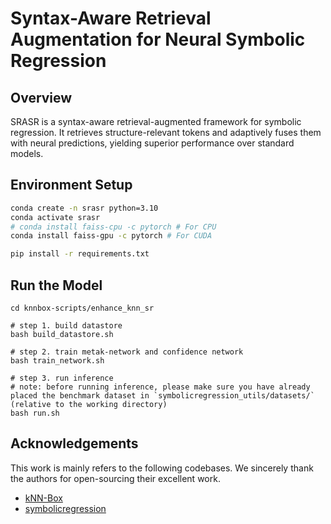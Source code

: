 # Syntax-Aware Retrieval Augmentation for Neural Symbolic Regression

## Overview

SRASR is a syntax-aware retrieval-augmented framework for symbolic regression. It retrieves structure-relevant tokens and adaptively fuses them with neural predictions, yielding superior performance over standard models.

## Environment Setup

```bash
conda create -n srasr python=3.10
conda activate srasr
# conda install faiss-cpu -c pytorch # For CPU
conda install faiss-gpu -c pytorch # For CUDA

pip install -r requirements.txt
```

## Run the Model

```shell
cd knnbox-scripts/enhance_knn_sr

# step 1. build datastore
bash build_datastore.sh

# step 2. train metak-network and confidence network
bash train_network.sh

# step 3. run inference
# note: before running inference, please make sure you have already placed the benchmark dataset in `symbolicregression_utils/datasets/` (relative to the working directory)
bash run.sh
```

## Acknowledgements

This work is mainly refers to the following codebases. We sincerely thank the authors for open-sourcing their excellent work.

* [kNN-Box](https://github.com/NJUNLP/knn-box)
* [symbolicregression](https://github.com/facebookresearch/symbolicregression)
